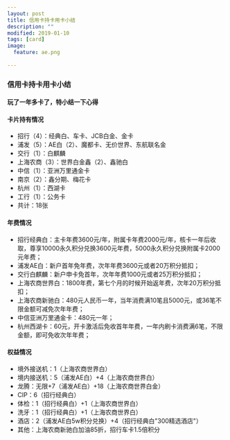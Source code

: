 ```yaml
---
layout: post
title: 信用卡持卡用卡小结
description: ""
modified: 2019-01-10
tags: [card]
image:
  feature: ae.png
  
---
```


### 信用卡持卡用卡小结


#### 玩了一年多卡了，特小结一下心得

#### 卡片持有情况

* 招行（4）：经典白、车卡、JCB白金、金卡
* 浦发（5）：AE白（2）、魔都卡、无价世界、东航联名金
* 交行（1）：白麒麟
* 上海农商（3）：世界白金鑫（2）、鑫驰白
* 中信（1）：亚洲万里通金卡
* 南京（2）：鑫分期、梅花卡
* 杭州（1）：西湖卡
* 工行（1）：公务卡
* 共计：18张

#### 年费情况
* 招行经典白：主卡年费3600元/年，附属卡年费2000元/年，核卡一年后收取，尊享10000永久积分兑换3600元年费，5000永久积分兑换附属卡2000元年费；
* 浦发AE白：新户首年免年费，次年年费3600元或者20万积分抵扣；
* 交行白麒麟：新户申卡免首年，次年年费1000元或者25万积分抵扣；
* 上海农商世界白：1800年费，第七个月的时候开始返年费，次年20万积分抵扣；
* 上海农商新驰白：480元人民币一年，当年消费满10笔且5000元，或36笔不限金额可减免次年年费；
* 中信亚洲万里通金卡：480元一年；
* 杭州西湖卡：60元，开卡激活后免收首年年费，一年内刷卡消费满6笔，不限金额，即可免收次年年费；

#### 权益情况

* 境外接送机：1（上海农商世界白）
* 境内接送机：5（浦发AE白）+4（上海农商世界白）
* 龙腾：无限+7（浦发AE白）+18（上海农商世界白金）
* CIP：6（招行经典白）
* 体检：1（招行经典白）+1（上海农商世界白）
* 洗牙：1（招行经典白）+1（上海农商世界白）
* 酒店：2（浦发AE白5w积分兑换）+4（招行经典白"300精选酒店"）
* 其他：上海农商新驰白加油85折，招行车卡1.5倍积分

